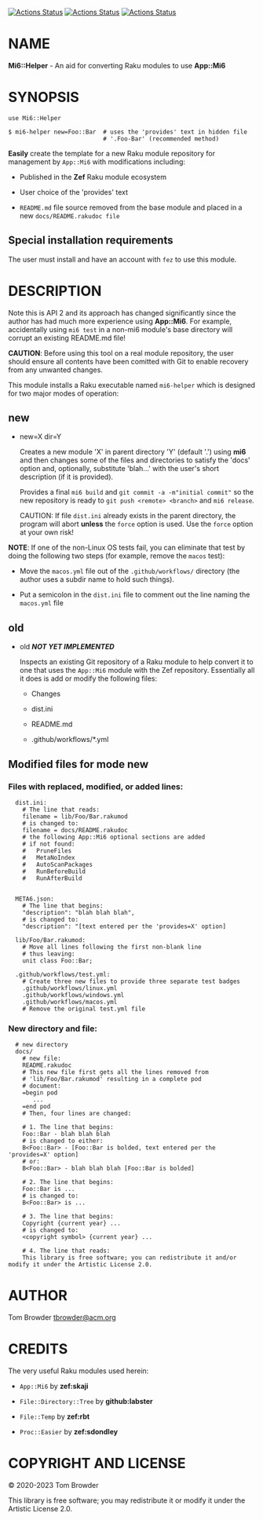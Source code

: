 [![Actions Status](https://github.com/tbrowder/Mi6-Helper/actions/workflows/linux.yml/badge.svg)](https://github.com/tbrowder/Mi6-Helper/actions) [![Actions Status](https://github.com/tbrowder/Mi6-Helper/actions/workflows/macos.yml/badge.svg)](https://github.com/tbrowder/Mi6-Helper/actions) [![Actions Status](https://github.com/tbrowder/Mi6-Helper/actions/workflows/windows-spec.yml/badge.svg)](https://github.com/tbrowder/Mi6-Helper/actions)

NAME
====

**Mi6::Helper** - An aid for converting Raku modules to use **App::Mi6**

SYNOPSIS
========

    use Mi6::Helper

    $ mi6-helper new=Foo::Bar  # uses the 'provides' text in hidden file 
                               # '.Foo-Bar' (recommended method)

**Easily** create the template for a new Raku module repository for management by `App::Mi6` with modifications including:

  * Published in the **Zef** Raku module ecosystem

  * User choice of the 'provides' text

  * `README.md` file source removed from the base module and placed in a new `docs/README.rakudoc file`

Special installation requirements
---------------------------------

The user must install and have an account with `fez` to use this module.

DESCRIPTION
===========

Note this is API 2 and its approach has changed significantly since the author has had much more experience using **App::Mi6**. For example, accidentally using `mi6 test` in a non-mi6 module's base directory will corrupt an existing README.md file!

**CAUTION**: Before using this tool on a real module repository, the user should ensure all contents have been comitted with Git to enable recovery from any unwanted changes.

This module installs a Raku executable named `mi6-helper` which is designed for two major modes of operation:

new
---

  * new=X dir=Y

    Creates a new module 'X' in parent directory 'Y' (default '.') using **mi6** and then changes some of the files and directories to satisfy the 'docs' option and, optionally, substitute 'blah...' with the user's short description (if it is provided).

    Provides a final `mi6 build` and `git commit -a -m"initial commit"` so the new repository is ready to `git push <remote> <branch>` and `mi6 release`.

    CAUTION: If file `dist.ini` already exists in the parent directory, the program will abort **unless** the `force` option is used. Use the `force` option at your own risk!

**NOTE**: If one of the non-Linux OS tests fail, you can eliminate that test by doing the following two steps (for example, remove the `macos` test):

  * Move the `macos.yml` file out of the `.github/workflows/` directory (the author uses a subdir name <dev> to hold such things).

  * Put a semicolon in the `dist.ini` file to comment out the line naming the `macos.yml` file

old
---

  * old ***NOT YET IMPLEMENTED***

    Inspects an existing Git repository of a Raku module to help convert it to one that uses the `App::Mi6` module with the Zef repository. Essentially all it does is add or modify the following files:

      * Changes

      * dist.ini

      * README.md

      * .github/workflows/*.yml

Modified files for mode **new**
-------------------------------

### Files with replaced, modified, or added lines:

      dist.ini:
        # The line that reads:
        filename = lib/Foo/Bar.rakumod
        # is changed to:
        filename = docs/README.rakudoc
        # the following App::Mi6 optional sections are added
        # if not found:
        #   PruneFiles
        #   MetaNoIndex
        #   AutoScanPackages
        #   RunBeforeBuild
        #   RunAfterBuild


      META6.json:
        # The line that begins:
        "description": "blah blah blah",
        # is changed to:
        "description": "[text entered per the 'provides=X' option]

      lib/Foo/Bar.rakumod:
        # Move all lines following the first non-blank line
        # thus leaving:
        unit class Foo::Bar;

      .github/workflows/test.yml:
        # Create three new files to provide three separate test badges
        .github/workflows/linux.yml
        .github/workflows/windows.yml
        .github/workflows/macos.yml
        # Remove the original test.yml file

### New directory and file:

      # new directory
      docs/
        # new file:
        README.rakudoc
        # This new file first gets all the lines removed from
        # 'lib/Foo/Bar.rakumod' resulting in a complete pod
        # document:
        =begin pod
           ...
        =end pod
        # Then, four lines are changed:

        # 1. The line that begins:
        Foo::Bar - blah blah blah
        # is changed to either:
        B<Foo::Bar> - [Foo::Bar is bolded, text entered per the 'provides=X' option]
        # or:
        B<Foo::Bar> - blah blah blah [Foo::Bar is bolded]

        # 2. The line that begins:
        Foo::Bar is ...
        # is changed to:
        B<Foo::Bar> is ...

        # 3. The line that begins:
        Copyright {current year} ...
        # is changed to:
        <copyright symbol> {current year} ...

        # 4. The line that reads:
        This library is free software; you can redistribute it and/or modify it under the Artistic License 2.0.

AUTHOR
======

Tom Browder <tbrowder@acm.org>

CREDITS
=======

The very useful Raku modules used herein:

  * `App::Mi6` by **zef:skaji**

  * `File::Directory::Tree` by **github:labster**

  * `File::Temp` by **zef:rbt**

  * `Proc::Easier` by **zef:sdondley**

COPYRIGHT AND LICENSE
=====================

&#x00A9; 2020-2023 Tom Browder

This library is free software; you may redistribute it or modify it under the Artistic License 2.0.

